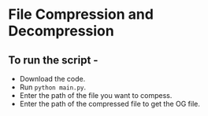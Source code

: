 # File Compression and Decompression

## To run the script -
* Download the code.
* Run `python main.py`.
* Enter the path of the file you want to compess.
* Enter the path of the compressed file to get the OG file.
